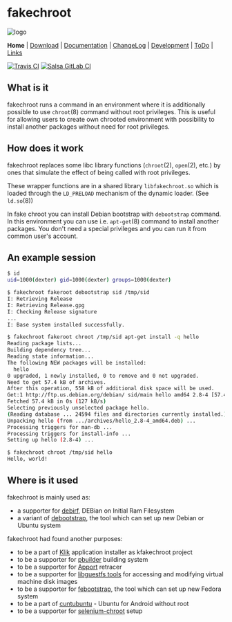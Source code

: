 # fakechroot

![logo](https://github.com/dex4er/fakechroot/wiki/img/fakechroot_logo.png)

<!-- markdownlint-disable MD013 -->
**Home** | [Download](https://github.com/fakechroot/fakechroot/wiki/Download) | [Documentation](https://github.com/fakechroot/fakechroot/blob/master/man/fakechroot.pod) | [ChangeLog](https://github.com/fakechroot/fakechroot/blob/master/NEWS.md) | [Development](https://github.com/fakechroot/fakechroot/wiki/Development) | [ToDo](https://github.com/fakechroot/fakechroot/wiki/Todo) | [Links](https://github.com/fakechroot/fakechroot/wiki/Links)

[![Travis CI](https://travis-ci.org/dex4er/fakechroot.png?branch=master)](https://travis-ci.org/dex4er/fakechroot)
[![Salsa GitLab CI](https://salsa.debian.org/dexter/fakechroot/badges/master/pipeline.svg)](https://salsa.debian.org/dexter/fakechroot/commits/master)
<!-- markdownlint-enable MD013 -->

## What is it

fakechroot runs a command in an environment where it is additionally possible to
use `chroot`(8) command without root privileges.  This is useful for allowing
users to create own chrooted environment with possibility to install another
packages without need for root privileges.

## How does it work

fakechroot replaces some libc library functions (`chroot`(2), `open`(2), etc.)
by ones that simulate the effect of being called with root privileges.

These wrapper functions are in a shared library `libfakechroot.so` which is
loaded through the `LD_PRELOAD` mechanism of the dynamic loader.  (See
`ld.so`(8))

In fake chroot you can install Debian bootstrap with `debootstrap` command. In
this environment you can use i.e. `apt-get`(8) command to install another
packages. You don't need a special privileges and you can run it from common
user's account.

## An example session

```sh
$ id
uid=1000(dexter) gid=1000(dexter) groups=1000(dexter)

$ fakechroot fakeroot debootstrap sid /tmp/sid
I: Retrieving Release
I: Retrieving Release.gpg
I: Checking Release signature
...
I: Base system installed successfully.

$ fakechroot fakeroot chroot /tmp/sid apt-get install -q hello
Reading package lists...
Building dependency tree...
Reading state information...
The following NEW packages will be installed:
  hello
0 upgraded, 1 newly installed, 0 to remove and 0 not upgraded.
Need to get 57.4 kB of archives.
After this operation, 558 kB of additional disk space will be used.
Get:1 http://ftp.us.debian.org/debian/ sid/main hello amd64 2.8-4 [57.4 kB]
Fetched 57.4 kB in 0s (127 kB/s)
Selecting previously unselected package hello.
(Reading database ... 24594 files and directories currently installed.)
Unpacking hello (from .../archives/hello_2.8-4_amd64.deb) ...
Processing triggers for man-db ...
Processing triggers for install-info ...
Setting up hello (2.8-4) ...

$ fakechroot chroot /tmp/sid hello
Hello, world!
```

## Where is it used

fakechroot is mainly used as:

* a supporter for [debirf](http://cmrg.fifthhorseman.net/wiki/debirf), DEBian on
  Initial Ram Filesystem
* a variant of [debootstrap](http://code.erisian.com.au/Wiki/debootstrap), the
  tool which can set up new Debian or Ubuntu system

fakechroot had found another purposes:

* to be a part of [Klik](http://klik.atekon.de) application installer as
  kfakechroot project
* to be a supporter for [pbuilder](http://pbuilder.alioth.debian.org/) building
  system
* to be a supporter for [Apport](https://wiki.ubuntu.com/Apport) retracer
* to be a supporter for [libguestfs tools](http://libguestfs.org/) for accessing
  and modifying virtual machine disk images
* to be a supporter for
  [febootstrap](http://et.redhat.com/~rjones/febootstrap/), the tool which can
  set up new Fedora system
* to be a part of
  [cuntubuntu](https://play.google.com/store/apps/details?id=com.cuntubuntu) -
  Ubuntu for Android without root
* to be a supporter for
  [selenium-chroot](https://github.com/gagern/selenium-chroot) setup
